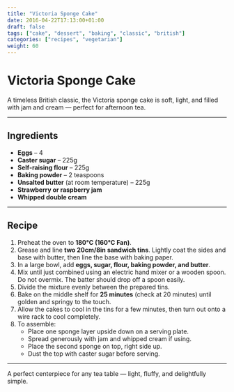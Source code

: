 ```yaml
---
title: "Victoria Sponge Cake"
date: 2016-04-22T17:13:00+01:00
draft: false
tags: ["cake", "dessert", "baking", "classic", "british"]
categories: ["recipes", "vegetarian"]
weight: 60
---
```


# Victoria Sponge Cake

A timeless British classic, the Victoria sponge cake is soft, light, and filled with jam and cream — perfect for afternoon tea.

---

## Ingredients

- **Eggs** – 4  
- **Caster sugar** – 225g  
- **Self-raising flour** – 225g  
- **Baking powder** – 2 teaspoons  
- **Unsalted butter** (at room temperature) – 225g  
- **Strawberry or raspberry jam**  
- **Whipped double cream**  

---

## Recipe

1. Preheat the oven to **180°C (160°C Fan)**.  
2. Grease and line **two 20cm/8in sandwich tins**. Lightly coat the sides and base with butter, then line the base with baking paper.  
3. In a large bowl, add **eggs, sugar, flour, baking powder, and butter**.  
4. Mix until just combined using an electric hand mixer or a wooden spoon. Do not overmix. The batter should drop off a spoon easily.  
5. Divide the mixture evenly between the prepared tins.  
6. Bake on the middle shelf for **25 minutes** (check at 20 minutes) until golden and springy to the touch.  
7. Allow the cakes to cool in the tins for a few minutes, then turn out onto a wire rack to cool completely.  
8. To assemble:  
   - Place one sponge layer upside down on a serving plate.  
   - Spread generously with jam and whipped cream if using.  
   - Place the second sponge on top, right side up.  
   - Dust the top with caster sugar before serving.  

---

A perfect centerpiece for any tea table — light, fluffy, and delightfully simple.
